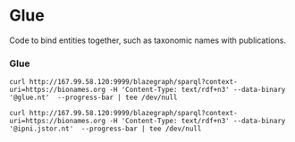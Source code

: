 # Glue

Code to bind entities together, such as taxonomic names with publications.

### Glue


```
curl http://167.99.58.120:9999/blazegraph/sparql?context-uri=https://bionames.org -H 'Content-Type: text/rdf+n3' --data-binary '@glue.nt'  --progress-bar | tee /dev/null
```

```
curl http://167.99.58.120:9999/blazegraph/sparql?context-uri=https://bionames.org -H 'Content-Type: text/rdf+n3' --data-binary '@ipni.jstor.nt'  --progress-bar | tee /dev/null
```
